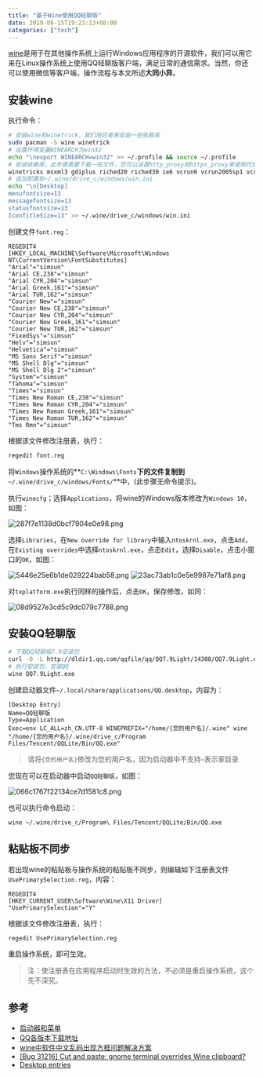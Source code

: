 ```yaml
---
title: "基于Wine使用QQ轻聊版"
date: 2019-06-15T19:23:13+08:00
categories: ["tech"]
---
```


[wine](https://www.winehq.org/ )是用于在其他操作系统上运行Windows应用程序的开源软件，我们可以用它来在Linux操作系统上使用QQ轻聊版客户端，满足日常的通信需求。当然，你还可以使用微信等客户端，操作流程与本文所述**大同小异**。

## 安装wine

执行命令：

```bash
# 安装wine和winetrick，我们用后者来安装一些依赖库
sudo pacman -S wine winetrick
# 设置环境变量WINEARCH为win32
echo "\nexport WINEARCH=win32" >> ~/.profile && source ~/.profile
# 安装依赖库，此步骤需要下载一些文件，您可以设置http_proxy和https_proxy来使用代理，达到加速的目的
winetricks msxml3 gdiplus riched20 riched30 ie6 vcrun6 vcrun2005sp1 vcrun6sp6
# 追加配置到~/.wine/drive_c/windows/win.ini
echo "\n[Desktop]
menufontsize=13
messagefontsize=13
statusfontsize=13
IconTitleSize=13" >> ~/.wine/drive_c/windows/win.ini
```

创建文件`font.reg`：

```regedit
REGEDIT4
[HKEY_LOCAL_MACHINE\Software\Microsoft\Windows NT\CurrentVersion\FontSubstitutes]
"Arial"="simsun"
"Arial CE,238"="simsun"
"Arial CYR,204"="simsun"
"Arial Greek,161"="simsun"
"Arial TUR,162"="simsun"
"Courier New"="simsun"
"Courier New CE,238"="simsun"
"Courier New CYR,204"="simsun"
"Courier New Greek,161"="simsun"
"Courier New TUR,162"="simsun"
"FixedSys"="simsun"
"Helv"="simsun"
"Helvetica"="simsun"
"MS Sans Serif"="simsun"
"MS Shell Dlg"="simsun"
"MS Shell Dlg 2"="simsun"
"System"="simsun"
"Tahoma"="simsun"
"Times"="simsun"
"Times New Roman CE,238"="simsun"
"Times New Roman CYR,204"="simsun"
"Times New Roman Greek,161"="simsun"
"Times New Roman TUR,162"="simsun"
"Tms Rmn"="simsun"
```

根据该文件修改注册表，执行：

```bash
regedit font.reg
```

将`Windows`操作系统的**`C:\Windows\Fonts`**下的文件复制到**`~/.wine/drive_c/windows/Fonts/`**中，(此步骤无命令提示)。

执行`winecfg`；选择`Applications`，将wine的Windows版本修改为`Windows 10`，如图：

![287f7e1138d0bcf7904e0e98.png](assets/img/287f7e1138d0bcf7904e0e98.png)

选择`Libraries`，在`New override for library`中输入`ntoskrnl.exe`，点击`Add`，在`Existing overrides`中选择`ntoskrnl.exe`，点击`Edit`，选择`Disable`，点击小窗口的`OK`，如图：

![5446e25e6b1de029224bab58.png](assets/img/5446e25e6b1de029224bab58.png)
![23ac73ab1c0e5e9987e71af8.png](assets/img/23ac73ab1c0e5e9987e71af8.png)

对`txplatform.exe`执行同样的操作后，点击`OK`，保存修改，如同：

![08d9527e3cd5c9dc079c7788.png](assets/img/08d9527e3cd5c9dc079c7788.png)

## 安装QQ轻聊版

```bash
# 下载QQ轻聊版7.9安装包
curl -O -L http://dldir1.qq.com/qqfile/qq/QQ7.9Light/14308/QQ7.9Light.exe
# 执行安装包，安装QQ
wine QQ7.9Light.exe
```

创建启动器文件`~/.local/share/applications/QQ.desktop`，内容为：

```desktop
[Desktop Entry]
Name=QQ轻聊版
Type=Application
Exec=env LC_ALL=zh_CN.UTF-8 WINEPREFIX="/home/{您的用户名}/.wine" wine "/home/{您的用户名}/.wine/drive_c/Program Files/Tencent/QQLite/Bin/QQ.exe"
```

> 请将`{您的用户名}`修改为您的用户名，因为启动器中不支持`~`表示家目录

您现在可以在启动器中启动`QQ轻聊版`，如图：

![066c1767f22134ce7d1581c8.png](assets/img/066c1767f22134ce7d1581c8.png)

也可以执行命令启动：

```bash
wine ~/.wine/drive_c/Program\ Files/Tencent/QQLite/Bin/QQ.exe
```

## 粘贴板不同步

若出现wine的粘贴板与操作系统的粘贴板不同步，则编辑如下注册表文件`UsePrimarySelection.reg`，内容：

```regedit
REGEDIT4
[HKEY_CURRENT_USER\Software\Wine\X11 Driver]
"UsePrimarySelection"="Y"
```

根据该文件修改注册表，执行：

```bash
regedit UsePrimarySelection.reg
```

重启操作系统，即可生效。

> 注：使注册表在应用程序启动时生效的方法，不必须是重启操作系统，这个先不深究。

## 参考

- [启动器和菜单](https://wiki.archlinux.org/index.php/Wine_(%E7%AE%80%E4%BD%93%E4%B8%AD%E6%96%87)#%E5%90%AF%E5%8A%A8%E5%99%A8%E5%92%8C%E8%8F%9C%E5%8D%95)
- [QQ各版本下载地址](https://blog.51cto.com/binuu/1982241)
- [wine中软件中文乱码出现方框问题解决方案](https://www.xuecaijie.com/linux/141.html)
- [[Bug 31216] Cut and paste: gnome terminal overrides Wine clipboard?](https://askubuntu.com/questions/433739/clipboard-syncronization-between-wine-and-x11)
- [Desktop entries](https://wiki.archlinux.org/index.php/desktop_entries)
